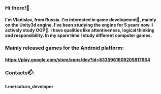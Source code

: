 ### Hi there!👋
#### I'm Vladislav, from Russia. I'm interested in game development👀, mainly on the Unity3d engine. I've been studying the engine for 5 years now. I actively study OOP🌱. I have qualities like attentiveness, logical thinking and responsibility. In my spare time I study different computer games.

### Mainly released games for the Android platform:
#### https://play.google.com/store/apps/dev?id=8335961609205817664

### Contacts📫:
#### t.me/sxturn_developer

<!---
YoLoo-Developer/YoLoo-Developer is a ✨ special ✨ repository because its `README.md` (this file) appears on your GitHub profile.
You can click the Preview link to take a look at your changes.
--->

